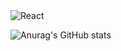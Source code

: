   <img alt="React" src="https://img.shields.io/badge/-React-45b8d8?style=flat-square&logo=react&logoColor=white" />


![Anurag's GitHub stats](https://github-readme-stats.vercel.app/api?username=camden-brown&count_private=true&show_icons=true&theme=material-palenight)

